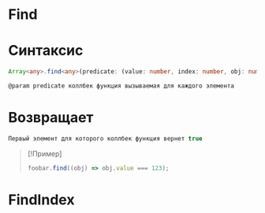 # Find
# Синтаксис
```ts
Array<any>.find<any>(predicate: (value: number, index: number, obj: number[]) => value is any, thisArg?: any): any

@param predicate коллбек функция вызываемая для каждого элемента
```
# Возвращает
```ts
Первый элемент для которого коллбек функция вернет true
```

> [!Пример]
> ```ts
> foobar.find((obj) => obj.value === 123);
> ```

# FindIndex